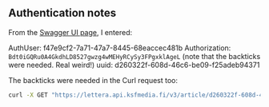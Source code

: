 ## Authentication notes

From the [Swagger UI page](https://lettera.api.ksfmedia.fi/v3/swagger-ui/#/articles/get_article__uuid_), I entered:

AuthUser: f47e9cf2-7a71-47a7-8445-68eaccec481b
Authorization: `Bdt0iGQRu0A4GkdhLD8527gwzg4wMEHyRCySy3FPgxklAgeL`
(note that the backticks were needed. Real weird!)
uuid: d260322f-608d-46c6-be09-f25adeb94371

The backticks were needed in the Curl request too:

```bash
curl -X GET "https://lettera.api.ksfmedia.fi/v3/article/d260322f-608d-46c6-be09-f25adeb94371?textonly=false" -H "accept: application/json;charset=utf-8" -H "AuthUser: f47e9cf2-7a71-47a7-8445-68eaccec481b" -H "Authorization: `Bdt0iGQRu0A4GkdhLD8527gwzg4wMEHyRCySy3FPgxklAgeL`"
```
